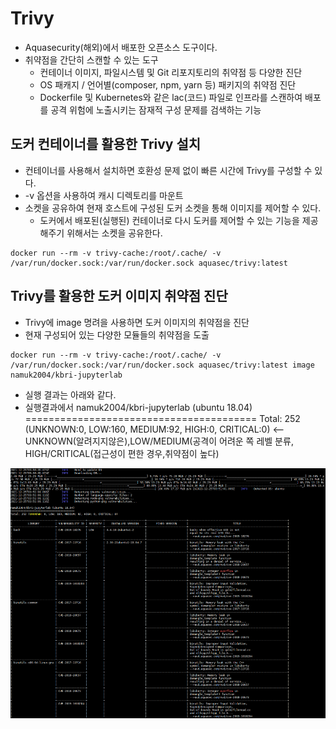 # Trivy
 - Aquasecurity(해외)에서 배포한 오픈소스 도구이다.
 - 취약점을 간단히 스캔할 수 있는 도구
   - 컨테이너 이미지, 파일시스템 및 Git 리포지토리의 취약점 등 다양한 진단
   - OS 패캐지 / 언어별(composer, npm, yarn 등) 패키지의 취약점 진단
   - Dockerfile 및 Kubernetes와 같은 lac(코드) 파일로 인프라를 스캔하여 배포를 공격 위험에 노출시키는 잠재적 구성 문제를 검색하는 기능

## 도커 컨테이너를 활용한 Trivy 설치
  - 컨테이너를 사용해서 설치하면 호환성 문제 없이 빠른 시간에 Trivy를 구성할 수 있다.
  - -v 옵션을 사용하여 캐시 디렉토리를 마운트 
  - 소켓을 공유하여 현재 호스트에 구성된 도커 소켓을 통해 이미지를 제어할 수 있다.
    - 도커에서 배포된(실행된) 컨테이너로 다시 도커를 제어할 수 있는 기능을 제공해주기 위해서는 소켓을 공유한다.
  
```
docker run --rm -v trivy-cache:/root/.cache/ -v /var/run/docker.sock:/var/run/docker.sock aquasec/trivy:latest
```

## Trivy를 활용한 도커 이미지 취약점 진단
  - Trivy에 image 명려을 사용하면 도커 이미지의 취약점을 진단
  - 현재 구성되어 있는 다양한 모듈들의 취약점을 도출

```
docker run --rm -v trivy-cache:/root/.cache/ -v /var/run/docker.sock:/var/run/docker.sock aquasec/trivy:latest image namuk2004/kbri-jupyterlab
```

- 실행 결과는 아래와 같다.
- 실행결과에서 namuk2004/kbri-jupyterlab (ubuntu 18.04)
========================================
Total: 252 (UNKNOWN:0, LOW:160, MEDIUM:92, HIGH:0, CRITICAL:0) <-- UNKNOWN(알려지지않은),LOW/MEDIUM(공격이 어려운 쪽 레벨 분류, HIGH/CRITICAL(접근성이 편한 경우,취약점이 높다)

<img src="https://github.com/Virusuki/Kubernetes/blob/main/k8s-develop/Security%20(%EB%B3%B4%EC%95%88)/img/Trivy%EC%8B%A4%ED%96%89%EA%B2%B0%EA%B3%BC.PNG" width="550px" height="400px" title="px(픽셀) 크기 설정" alt="Trivy 실행결과"></img><br/>
